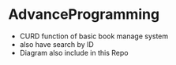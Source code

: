 # AdvanceProgramming
- CURD function of basic book manage system
- also have search by ID
- Diagram also include in this Repo
